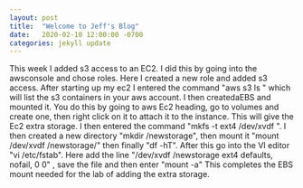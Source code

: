 ```yaml
---
layout: post
title:  "Welcome to Jeff's Blog"
date:   2020-02-10 12:00:00 -0700
categories: jekyll update
---
```


   This week I added s3 access to an EC2. I did this by going into the awsconsole and chose roles. Here I created a new role and 
added s3 access. After starting up my ec2 I entered the command "aws s3 ls " which will list the s3 containers in your aws account.
I then createdaEBS and mounted it. You do this by going to aws Ec2 heading, go to volumes and create one, then right click on it to 
attach it to the instance. This will give the Ec2 extra storage. I then entered the command "mkfs -t ext4 /dev/xvdf ". I then created a 
new directory "mkdir /newstorage", then mount it "mount /dev/xvdf /newstorage/" then finally "df -hT". After this go into the VI editor 
"vi /etc/fstab". Here add the line "/dev/xvdf /newstorage ext4 defaults, nofail, 0 0" , save the file and then enter "mount -a" This 
completes the EBS mount needed for the lab of adding the extra storage.



